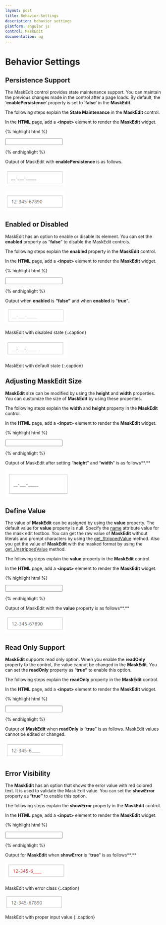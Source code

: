 ```yaml
---
layout: post
title: Behavior-Settings
description: behavior settings
platform: angular js
control: MaskEdit
documentation: ug
---
```


# Behavior Settings

## Persistence Support

The MaskEdit control provides state maintenance support. You can maintain the previous changes made in the control after a page loads. By default, the ‘**enablePersistence**’ property is set to ‘**false**’ in the **MaskEdit**.

The following steps explain the **State Maintenance** in the **MaskEdit** control.

 In the **HTML** page, add a **&lt;input&gt;** element to render the **MaskEdit** widget. 

{% highlight html %}

<input id="maskedit" type="text" ej-maskedit e-inputmode="ej.InputMode.Text" e-maskformat='99-999-99999' e-name="mask" e-enablePersistence="true" /> 
    
{% endhighlight %}


Output of MaskEdit with **enablePersistence** is as follows. 



![](Behavior-Settings_images/Behavior-Settings_img1.png)

![](Behavior-Settings_images/Behavior-Settings_img2.png)

## Enabled or Disabled

MaskEdit has an option to enable or disable its element. You can set the **enabled** property as “**false**” to disable the MaskEdit controls.

The following steps explain the **enabled** property in the **MaskEdit** control.

In the **HTML** page, add a **&lt;input&gt;** element to render the **MaskEdit** widget. 

{% highlight html %}

<input id="maskedit" type="text" ej-maskedit e-inputmode="ej.InputMode.Text" e-maskformat='99-999-99999' e-name="mask" e-enabled="false" /> 
    
{% endhighlight %}

Output when **enabled** is **“false”** and when **enabled** is “**true**”**.**

![](Behavior-Settings_images/Behavior-Settings_img3.png)

MaskEdit with disabled state
{:.caption}

![](Behavior-Settings_images/Behavior-Settings_img4.png)

MaskEdit with default state
{:.caption}

## Adjusting MaskEdit Size

**MaskEdit** size can be modified by using the **height** and **width** properties. You can customize the size of **MaskEdit** by using these properties.

The following steps explain the **width** and **height** property in the **MaskEdit** control.

In the **HTML** page, add a **&lt;input&gt;** element to render the **MaskEdit** widget. 


{% highlight html %}

<input id="maskedit" type="text" ej-maskedit e-inputmode="ej.InputMode.Text" e-maskformat='99-999-99999' e-name="mask" e-width="150" e-height="50" /> 
    
{% endhighlight %}


Output of MaskEdit after setting “**height**” and “**width**” is as follows**.**



![](Behavior-Settings_images/Behavior-Settings_img5.png) 

## Define Value

The value of **MaskEdit** can be assigned by using the **value** property. The default value for **value** property is null. Specify the [name](https://help.syncfusion.com/api/js/ejmaskedit#members:name) attribute value for the mask edit textbox.
You can get the raw value of **MaskEdit** without literals and prompt characters by using the [get_StrippedValue](https://help.syncfusion.com/api/js/ejmaskedit#methods:get_strippedvalue) method.
Also you get the value of **MaskEdit** with the masked format by using the [get_UnstrippedValue](https://help.syncfusion.com/api/js/ejmaskedit#methods:get_unstrippedvalue) method.

The following steps explain the **value** property in the **MaskEdit** control.

In the **HTML** page, add a **&lt;input&gt;** element to render the **MaskEdit** widget. 


{% highlight html %}

<input id="maskedit" type="text" ej-maskedit e-inputmode="ej.InputMode.Text" e-maskformat='99-999-99999' e-name="mask" e-value="1234567890" /> 
    
{% endhighlight %}


Output of MaskEdit with the **value** property is as follows**.**


![](Behavior-Settings_images/Behavior-Settings_img6.png) 

## Read Only Support

**MaskEdit** supports read only option. When you enable the **readOnly** property to the control, the value cannot be changed in the **MaskEdit**. You can set the **readOnly** property as “**true”** to enable this option.

The following steps explain the **readOnly** property in the **MaskEdit** control.

In the **HTML** page, add a **&lt;input&gt;** element to render the **MaskEdit** widget. 


{% highlight html %}

<input id="maskedit" type="text" ej-maskedit e-inputmode="ej.InputMode.Text" e-maskformat='99-999-99999' e-name="mask" e-readonly="true" /> 
    
{% endhighlight %}


Output of **MaskEdit** when **readOnly** is “**true**” is as follows. MaskEdit values cannot be edited or changed.



![](Behavior-Settings_images/Behavior-Settings_img7.png)

## Error Visibility

The **MaskEdit** has an option that shows the error value with red colored text. It is used to validate the Mask Edit value. You can set the **showError** property as “**true”** to enable this option.

The following steps explain the **showError** property in the **MaskEdit** control.

In the **HTML** page, add a **&lt;input&gt;** element to render the **MaskEdit** widget. 


{% highlight html %}

<input id="maskedit" type="text" ej-maskedit e-inputmode="ej.InputMode.Text" e-maskformat='99-999-99999' e-name="mask" e-value="123456" e-showerror="true" /> 

{% endhighlight %}



Output for **MaskEdit** when **showError** is “**true**” is as follows**.** 



![](Behavior-Settings_images/Behavior-Settings_img8.png)

MaskEdit with error class
{:.caption}

![](Behavior-Settings_images/Behavior-Settings_img9.png)

MaskEdit with proper input value
{:.caption}

